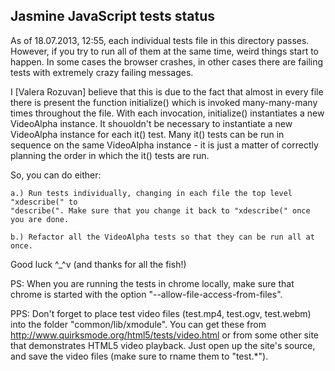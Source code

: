 Jasmine JavaScript tests status
-------------------------------

As of 18.07.2013, 12:55, each individual tests file in this directory passes. However,
if you try to run all of them at the same time, weird things start to happen. In some
cases the browser crashes, in other cases there are failing tests with extremely crazy
failing messages.

I [Valera Rozuvan] believe that this is due to the fact that almost in every file there
is present the function initialize() which is invoked many-many-many times throughout
the file. With each invocation, initialize() instantiates a new VideoAlpha instance.
It shouoldn't be necessary to instantiate a new VideoAlpha instance for each it() test.
Many it() tests can be run in sequence on the same VideoAlpha instance - it is just a
matter of correctly planning the order in which the it() tests are run.

So, you can do either:

    a.) Run tests individually, changing in each file the top level "xdescribe(" to
    "describe(". Make sure that you change it back to "xdescribe(" once you are done.

    b.) Refactor all the VideoAlpha tests so that they can be run all at once.

Good luck ^_^v (and thanks for all the fish!)



PS: When you are running the tests in chrome locally, make sure that chrome is started
with the option "--allow-file-access-from-files".

PPS: Don't forget to place test video files (test.mp4, test.ogv, test.webm) into the
folder "common/lib/xmodule". You can get these from http://www.quirksmode.org/html5/tests/video.html
or from some other site that demonstrates HTML5 video playback. Just open up the site's
source, and save the video files (make sure to rname them to "test.*").
